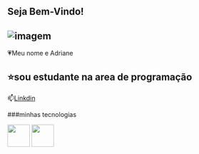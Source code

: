 ## Seja Bem-Vindo!
![imagem](https://cdn.ome.lt/TSFG-AF-ap6oFEYPO4Y_sOCKcL8=/770x0/smart/uploads/conteudo/fotos/kindwords.jpg)
-------------------------------------------------------------
💗Meu nome e Adriane

⭐sou estudante na area de programação 
--------------------------------------------------------------
📫[Linkdin]()

###minhas tecnologias

<img src= "https://cdn.jsdelivr.net/gh/devicons/devicon@latest/icons/threedsmax/threedsmax-original.svg" width="50px"/>
<img src="https://cdn.jsdelivr.net/gh/devicons/devicon@latest/icons/threedsmax/threedsmax-original.svg" width="50px"/>
<!--
**adrianejanainadidi/adrianejanainadidi** is a ✨ _special_ ✨ repository because its `README.md` (this file) appears on your GitHub profile.

Here are some ideas to get you started:

- 🔭 I’m currently working on ...
- 🌱 I’m currently learning ...
- 👯 I’m looking to collaborate on ...
- 🤔 I’m looking for help with ...
- 💬 Ask me about ...
- 📫 How to reach me: ...
- 😄 Pronouns: ...
- ⚡ Fun fact: ...
-->
